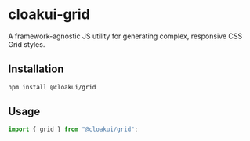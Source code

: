 # cloakui-grid

A framework-agnostic JS utility for generating complex, responsive CSS Grid styles.

## Installation

```bash
npm install @cloakui/grid
```

## Usage

```js
import { grid } from "@cloakui/grid";
```
